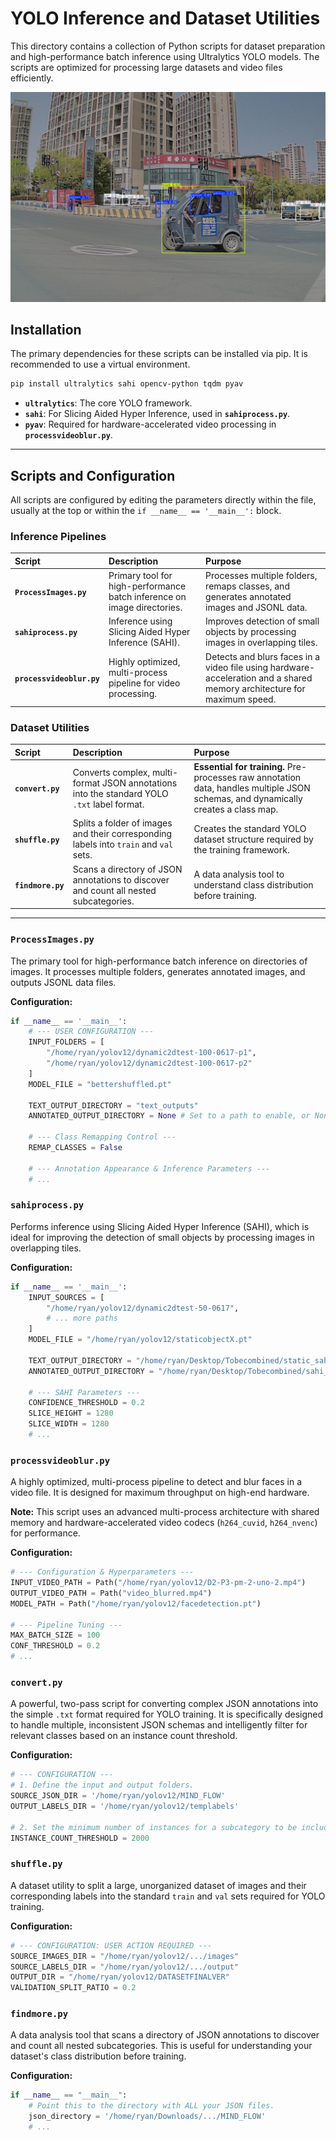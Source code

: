 # YOLO Inference and Dataset Utilities

This directory contains a collection of Python scripts for dataset preparation and high-performance batch inference using Ultralytics YOLO models. The scripts are optimized for processing large datasets and video files efficiently.

![Example Output](20250401104225.046401_RearCam01.jpeg)

## Installation

The primary dependencies for these scripts can be installed via pip. It is recommended to use a virtual environment.

```bash
pip install ultralytics sahi opencv-python tqdm pyav
```
- **`ultralytics`**: The core YOLO framework.
- **`sahi`**: For Slicing Aided Hyper Inference, used in **`sahiprocess.py`**.
- **`pyav`**: Required for hardware-accelerated video processing in **`processvideoblur.py`**.

---

## Scripts and Configuration

All scripts are configured by editing the parameters directly within the file, usually at the top or within the `if __name__ == '__main__':` block.

### Inference Pipelines

| Script | Description | Purpose |
| :--- | :--- | :--- |
| **`ProcessImages.py`** | Primary tool for high-performance batch inference on image directories. | Processes multiple folders, remaps classes, and generates annotated images and JSONL data. |
| **`sahiprocess.py`** | Inference using Slicing Aided Hyper Inference (SAHI). | Improves detection of small objects by processing images in overlapping tiles. |
| **`processvideoblur.py`** | Highly optimized, multi-process pipeline for video processing. | Detects and blurs faces in a video file using hardware-acceleration and a shared memory architecture for maximum speed. |

### Dataset Utilities

| Script | Description | Purpose |
| :--- | :--- | :--- |
| **`convert.py`** | Converts complex, multi-format JSON annotations into the standard YOLO `.txt` label format. | **Essential for training.** Pre-processes raw annotation data, handles multiple JSON schemas, and dynamically creates a class map. |
| **`shuffle.py`** | Splits a folder of images and their corresponding labels into `train` and `val` sets. | Creates the standard YOLO dataset structure required by the training framework. |
| **`findmore.py`** | Scans a directory of JSON annotations to discover and count all nested subcategories. | A data analysis tool to understand class distribution before training. |

---

### `ProcessImages.py`
The primary tool for high-performance batch inference on directories of images. It processes multiple folders, generates annotated images, and outputs JSONL data files.

**Configuration:**
```python
if __name__ == '__main__':
    # --- USER CONFIGURATION ---
    INPUT_FOLDERS = [
        "/home/ryan/yolov12/dynamic2dtest-100-0617-p1",
        "/home/ryan/yolov12/dynamic2dtest-100-0617-p2"
    ]
    MODEL_FILE = "bettershuffled.pt"
    
    TEXT_OUTPUT_DIRECTORY = "text_outputs"
    ANNOTATED_OUTPUT_DIRECTORY = None # Set to a path to enable, or None to disable
    
    # --- Class Remapping Control ---
    REMAP_CLASSES = False
    
    # --- Annotation Appearance & Inference Parameters ---
    # ...
```

### `sahiprocess.py`
Performs inference using Slicing Aided Hyper Inference (SAHI), which is ideal for improving the detection of small objects by processing images in overlapping tiles.

**Configuration:**
```python
if __name__ == '__main__':
    INPUT_SOURCES = [
        "/home/ryan/yolov12/dynamic2dtest-50-0617",
        # ... more paths
    ]
    MODEL_FILE = "/home/ryan/yolov12/staticobjectX.pt"
    
    TEXT_OUTPUT_DIRECTORY = "/home/ryan/Desktop/Tobecombined/static_sahi_jsonl"
    ANNOTATED_OUTPUT_DIRECTORY = "/home/ryan/Desktop/Tobecombined/sahi_runs"
    
    # --- SAHI Parameters ---
    CONFIDENCE_THRESHOLD = 0.2
    SLICE_HEIGHT = 1280
    SLICE_WIDTH = 1280
    # ...
```

### `processvideoblur.py`
A highly optimized, multi-process pipeline to detect and blur faces in a video file. It is designed for maximum throughput on high-end hardware.

**Note:** This script uses an advanced multi-process architecture with shared memory and hardware-accelerated video codecs (`h264_cuvid`, `h264_nvenc`) for performance.

**Configuration:**
```python
# --- Configuration & Hyperparameters ---
INPUT_VIDEO_PATH = Path("/home/ryan/yolov12/D2-P3-pm-2-uno-2.mp4")
OUTPUT_VIDEO_PATH = Path("video_blurred.mp4")
MODEL_PATH = Path("/home/ryan/yolov12/facedetection.pt")

# --- Pipeline Tuning ---
MAX_BATCH_SIZE = 100
CONF_THRESHOLD = 0.2
# ...
```

### `convert.py`
A powerful, two-pass script for converting complex JSON annotations into the simple `.txt` format required for YOLO training. It is specifically designed to handle multiple, inconsistent JSON schemas and intelligently filter for relevant classes based on an instance count threshold.

**Configuration:**
```python
# --- CONFIGURATION ---
# 1. Define the input and output folders.
SOURCE_JSON_DIR = '/home/ryan/yolov12/MIND_FLOW'
OUTPUT_LABELS_DIR = '/home/ryan/yolov12/templabels'

# 2. Set the minimum number of instances for a subcategory to be included.
INSTANCE_COUNT_THRESHOLD = 2000
```

### `shuffle.py`
A dataset utility to split a large, unorganized dataset of images and their corresponding labels into the standard `train` and `val` sets required for YOLO training.

**Configuration:**
```python
# --- CONFIGURATION: USER ACTION REQUIRED ---
SOURCE_IMAGES_DIR = "/home/ryan/yolov12/.../images"
SOURCE_LABELS_DIR = "/home/ryan/yolov12/.../output"
OUTPUT_DIR = "/home/ryan/yolov12/DATASETFINALVER"
VALIDATION_SPLIT_RATIO = 0.2
```

### `findmore.py`
A data analysis tool that scans a directory of JSON annotations to discover and count all nested subcategories. This is useful for understanding your dataset's class distribution before training.

**Configuration:**
```python
if __name__ == "__main__":
    # Point this to the directory with ALL your JSON files.
    json_directory = '/home/ryan/Downloads/.../MIND_FLOW'
    # ...
```
